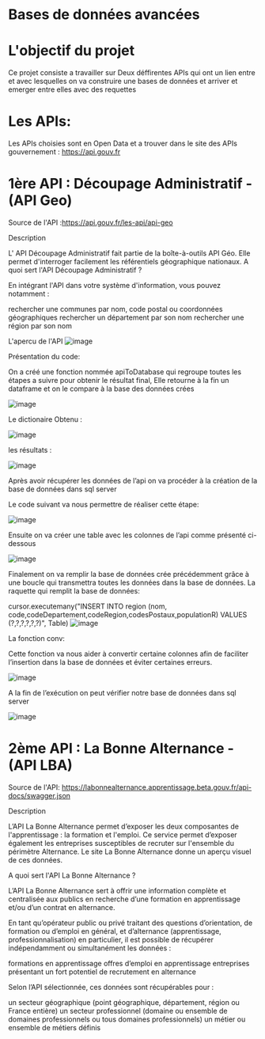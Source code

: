 # Bases de données avancées

# L'objectif du projet
 Ce projet consiste a travailler sur Deux déffirentes APIs qui ont un lien entre et avec lesquelles on va  construire une bases de données et arriver et emerger entre elles avec des requettes 
 
# Les APIs:
Les APIs choisies sont en Open Data et a trouver dans le site des APIs gouvernement : https://api.gouv.fr

# 1ère API : Découpage Administratif - (API Geo)

 Source de l'API :https://api.gouv.fr/les-api/api-geo
 
 Description

L' API Découpage Administratif fait partie de la boîte-à-outils API Géo. Elle permet d'interroger facilement les référentiels géographique nationaux.
A quoi sert l'API Découpage Administratif ?

En intégrant l'API dans votre système d'information, vous pouvez notamment :

   rechercher une communes par nom, code postal ou coordonnées géographiques
   rechercher un département par son nom
   rechercher une région par son nom
   
   L'apercu de l'API
   ![image](https://user-images.githubusercontent.com/85731154/133302724-e44c2c20-4c1d-4e85-945d-7fb5d4dd57e3.png)

Présentation du code:

On a créé une fonction nommée apiToDatabase qui regroupe toutes les étapes a suivre pour obtenir le résultat final, Elle retourne à la fin un dataframe et on le compare à la base des données crées

![image](https://user-images.githubusercontent.com/85731154/133302907-b34d56ed-515f-4073-b3b0-7773dcfae5dd.png)

Le dictionaire Obtenu :

![image](https://user-images.githubusercontent.com/85731154/133304069-900c0f91-f722-4ee5-aedf-852715f9587a.png)

les résultats :

![image](https://user-images.githubusercontent.com/85731154/133304208-57ccd7a1-0535-4c8b-a808-d15b368c96c8.png)

Après avoir récupérer les données de l’api on va procéder à la création de la base de données dans sql server

Le code suivant va nous permettre de réaliser cette étape:

![image](https://user-images.githubusercontent.com/85731154/133304299-84469323-f7d9-49ba-8606-380c62e39845.png)

 Ensuite on va créer une table avec les colonnes de l’api comme présenté ci-dessous 
 
 ![image](https://user-images.githubusercontent.com/85731154/133304708-897723e9-deb7-4899-8d18-b3c583a74c43.png)

Finalement on va remplir la base de données crée précédemment grâce à une boucle qui transmettra toutes les données dans la base de données.
La raquette qui remplit la base de données:

cursor.executemany("INSERT INTO region (nom, code,codeDepartement,codeRegion,codesPostaux,populationR) VALUES (?,?,?,?,?,?)", Table)
![image](https://user-images.githubusercontent.com/85731154/133304846-b72e4923-51b7-4a5d-8bca-3c2ecadedb29.png)

La fonction conv:

Cette fonction va nous aider à convertir certaine colonnes afin de faciliter l’insertion dans la base de données et éviter certaines erreurs.

![image](https://user-images.githubusercontent.com/85731154/133304912-921a43d4-35fc-4493-bed2-57e958439857.png)

 A la fin de l’exécution on peut vérifier notre base de données dans sql server 
 
 ![image](https://user-images.githubusercontent.com/85731154/133305044-f6a405d9-7b36-4ec3-af54-7ca57405cb8e.png)

 
# 2ème API : La Bonne Alternance - (API LBA)

 Source de l'API: https://labonnealternance.apprentissage.beta.gouv.fr/api-docs/swagger.json
 
 Description

L’API La Bonne Alternance permet d’exposer les deux composantes de l'apprentissage : la formation et l'emploi. Ce service permet d’exposer également les entreprises susceptibles de recruter sur l'ensemble du périmètre Alternance. Le site La Bonne Alternance  donne un aperçu visuel de ces données.

A quoi sert l'API La Bonne Alternance ?

L’API La Bonne Alternance sert à offrir une information complète et centralisée aux publics en recherche d’une formation en apprentissage et/ou d’un contrat en alternance.

En tant qu’opérateur public ou privé traitant des questions d’orientation, de formation ou d’emploi en général, et d’alternance (apprentissage, professionnalisation) en particulier, il est possible de récupérer indépendamment ou simultanément les données :

   formations en apprentissage
   offres d’emploi en apprentissage
   entreprises présentant un fort potentiel de recrutement en alternance

Selon l’API sélectionnée, ces données sont récupérables pour :

   un secteur géographique (point géographique, département, région ou France entière)
   un secteur professionnel (domaine ou ensemble de domaines professionnels ou tous domaines professionnels)
   un métier ou ensemble de métiers définis

